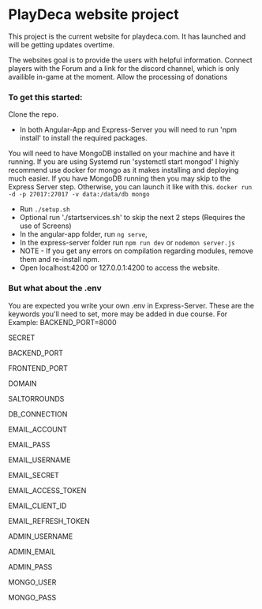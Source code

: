 # PlayDeca website project

This project is the current website for playdeca.com.
It has launched and will be getting updates overtime.

The websites goal is to provide the users with helpful information.
Connect players with the Forum and a link for the discord channel, which is only availible in-game at the moment.
Allow the processing of donations

### To get this started:
Clone the repo.

- In both Angular-App and Express-Server you will need to run 'npm install' to install the required packages.

You will need to have MongoDB installed on your machine and have it running.
If you are using Systemd run
'systemctl start mongod'
I highly recommend use docker for mongo as it makes installing and deploying much easier.
If you have MongoDB running then you  may skip to the Express Server step. Otherwise, you can launch it like with this. `docker run -d -p 27017:27017 -v data:/data/db mongo`

- Run `./setup.sh`
- Optional run './startservices.sh' to skip the next 2 steps (Requires the use of Screens)
- In the angular-app folder, run `ng serve`,
- In the express-server folder run `npm run dev` or `nodemon server.js`
- NOTE - If you get any errors on compilation regarding modules, remove them and re-install npm.
- Open localhost:4200 or 127.0.0.1:4200 to access the website.

### But what about the .env

You are expected you write your own .env in Express-Server.
These are the keywords you'll need to set, more may be added in due course.
For Example: BACKEND_PORT=8000

SECRET

BACKEND_PORT

FRONTEND_PORT

DOMAIN

SALTORROUNDS

DB_CONNECTION

EMAIL_ACCOUNT

EMAIL_PASS

EMAIL_USERNAME

EMAIL_SECRET

EMAIL_ACCESS_TOKEN

EMAIL_CLIENT_ID

EMAIL_REFRESH_TOKEN

ADMIN_USERNAME

ADMIN_EMAIL

ADMIN_PASS

MONGO_USER

MONGO_PASS
